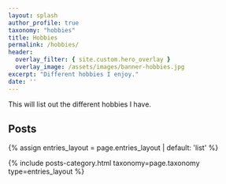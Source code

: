 ```yaml
---
layout: splash
author_profile: true
taxonomy: "hobbies"
title: Hobbies
permalink: /hobbies/
header:
  overlay_filter: { site.custom.hero_overlay }
  overlay_image: /assets/images/banner-hobbies.jpg
excerpt: "Different hobbies I enjoy."
date: ''
---
```


This will list out the different hobbies I have.

## Posts

{% assign entries_layout = page.entries_layout | default: 'list' %}
<div class="entries-{{ entries_layout }}">
  {% include posts-category.html taxonomy=page.taxonomy type=entries_layout %}
</div>